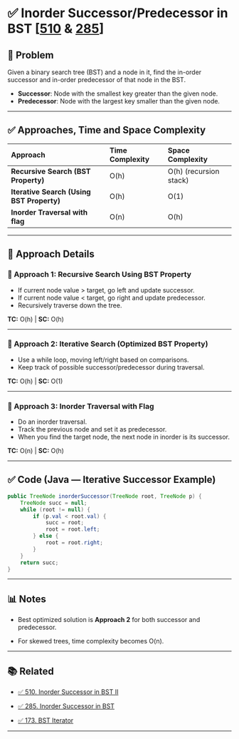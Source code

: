 
# ✅ Inorder Successor/Predecessor in BST [[510](https://leetcode.com/problems/inorder-successor-in-bst/) & [285](https://leetcode.com/problems/inorder-successor-in-bst/)]

## 📖 Problem  
Given a binary search tree (BST) and a node in it, find the in-order successor and in-order predecessor of that node in the BST.

- **Successor**: Node with the smallest key greater than the given node.
- **Predecessor**: Node with the largest key smaller than the given node.

---

## ✅ Approaches, Time and Space Complexity  

| Approach                            | Time Complexity | Space Complexity |
|:------------------------------------|:----------------|:-----------------|
| **Recursive Search (BST Property)** | O(h)             | O(h) (recursion stack) |
| **Iterative Search (Using BST Property)** | O(h)        | O(1)             |
| **Inorder Traversal with flag**     | O(n)             | O(h)             |

---

## 📌 Approach Details  

### 📌 Approach 1: Recursive Search Using BST Property  
- If current node value > target, go left and update successor.  
- If current node value < target, go right and update predecessor.  
- Recursively traverse down the tree.

**TC:** O(h) | **SC:** O(h)

---

### 📌 Approach 2: Iterative Search (Optimized BST Property)  
- Use a while loop, moving left/right based on comparisons.
- Keep track of possible successor/predecessor during traversal.

**TC:** O(h) | **SC:** O(1)

---

### 📌 Approach 3: Inorder Traversal with Flag  
- Do an inorder traversal.
- Track the previous node and set it as predecessor.
- When you find the target node, the next node in inorder is its successor.

**TC:** O(n) | **SC:** O(h)

---

## ✅ Code (Java — Iterative Successor Example)

```java
public TreeNode inorderSuccessor(TreeNode root, TreeNode p) {
    TreeNode succ = null;
    while (root != null) {
        if (p.val < root.val) {
            succ = root;
            root = root.left;
        } else {
            root = root.right;
        }
    }
    return succ;
}

```

----------

## 📊 Notes

-   Best optimized solution is **Approach 2** for both successor and predecessor.
    
-   For skewed trees, time complexity becomes O(n).
    

----------

## 📚 Related

-   [✅ 510. Inorder Successor in BST II](https://leetcode.com/problems/inorder-successor-in-bst-ii/)
    
-   [✅ 285. Inorder Successor in BST](https://leetcode.com/problems/inorder-successor-in-bst/)
    
-   [✅ 173. BST Iterator](https://leetcode.com/problems/binary-search-tree-iterator/)
    

----------



